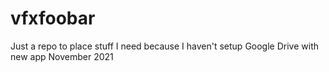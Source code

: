 # vfxfoobar
Just a repo to place stuff I need 
because I haven't setup Google Drive with new app
November 2021
